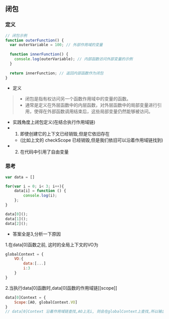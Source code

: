 ## 闭包

### 定义
```js
// 闭包示例
function outerFunction() {  
  var outerVariable = 100; // 外部作用域的变量  
  
  function innerFunction() {  
    console.log(outerVariable); // 内部函数访问外部变量的示例  
  }  
  
  return innerFunction; // 返回内部函数作为闭包  
} 
```
- 定义
> - 闭包是指有权访问另一个函数作用域中的变量的函数。
> - 通常是定义在外层函数中的内层函数，对外层函数中的局部变量进行引用，使得在外部函数调用结束后，这些局部变量仍然能够被访问。

- 实践⻆度上闭包定义(在结合执行作用域链)
- 1. 即使创建它的上下文已经销毁,但是它依旧存在
    - (比如上文的 checkScope 已经销毁,但是我们依旧可以沿着作用域链找到)
- 2. 在代码中引用了自由变量


### 思考
```js
var data = []

for(var i = 0; i< 3; i++){
    data[i] = function () {
        console.log(i);
    };
}

data[0]();
data[1]();
data[2]();
```
- 答案全是3,分析一下原因

1.在data[0]函数之前, 这时的全局上下文的VO为
```js
globalContext = {
    VO:{
        data:[...]
        i:3
    }
}
```
2.当执行data[0]函数时,data[0]函数的作用域链[[scope]]
```js
data[0]Context = {
    Scope:[AO, globalContext.VO]
}
// data[0]Context 沿着作用域链查找,AO上无i, 则会在globalContext上查找,所以输出 3
```


